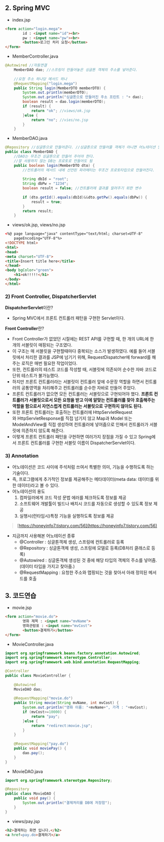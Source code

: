 ## 2. Spring MVC

- index.jsp

```html
<form action="login.mega">
		id : <input name="id"><br>
		pw : <input name="pw"><br>
		<button>로그인 처리 요청</button>
</form>
```

- MemberController.java

```java
@Autowired //자동연결
	MemberDAO dao; //스프링이 만들어놓은 싱글톤 객체의 주소를 넣어준다.
	
	//요청 주소 하나당 메서드 하나
	@RequestMapping("login.mega")
	public String login(MemberDTO memberDTO) {
		System.out.println(memberDTO);
		System.out.println("싱글톤으로 만들어진 주소 프린트 : "+ dao);
		boolean result = dao.login(memberDTO);
		if (result) {
			return "ok"; //views/ok.jsp
		}else {
			return "no"; //vies/no.jsp
		}
	}
```

- MemberDAO.java

```java
@Repository //싱글톤으로 만들어준다. //싱글톤으로 만들어줄 객체가 아니면 어노테이션 달면 안됨.
public class MemberDAO {
	//DAO는 무조건 싱글톤으로 만들어 주어야 한다.
	//잘 사용하지 않는 DB는 프로토로 만들어도 됨
	public boolean login(MemberDTO dto) {
		//컨트롤러의 메서드 내에 선언된 파라메터는 무조건 프로토타입으로 만들어진다.
		
		String dbId = "root";
		String dbPw = "1234";
		boolean result = false; //컨트롤러에 결과를 알려주기 위한 변수
		
		if (dto.getId().equals(dbId)&&dto.getPw().equals(dbPw)) {
			result = true;
		}
		return result;
	}
```

- views/ok.jsp, views/no.jsp

```html
<%@ page language="java" contentType="text/html; charset=UTF-8"
    pageEncoding="UTF-8"%>
<!DOCTYPE html>
<html>
<head>
<meta charset="UTF-8">
<title>Insert title here</title>
</head>
<body bgColor="green">
	<h1>ok!!!!!</h1> 
</body>
</html>
```

### 2) Front Controller, DispatcherServlet

**DispatcherServlet**이란?

- Spring MVC에서 프론트 컨트롤러 패턴을 구현한 Servlet이다.


**Front Controller**란?

- Front Controller가 없었던 시절에는 REST API를 구현할 때, 한 개의 URL에 한 개의 서블릿이 매핑되는 구조였다.
- 이 구조는 매 서블릿을 구현할때마다 중복되는 소스가 발생하였다. 예를 들어 서블릿에서 처리한 결과를 JSP에 넘기기 위해, RequestDispatcher에 forward를 해주는 로직은 매번 필요한 작업이었다.
- 또한, 컨트롤러의 테스트 코드를 작성할 때, 서블릿에 의존되어 순수한 자바 코드로 단위 테스트가 불가능했다.
- 하지만 프론트 컨트롤러라는 서블릿이 컨트롤러 앞에 수문장 역할을 하면서 컨트롤러의 공통영역을 처리해주고 컨트롤러를 순수한 자바로 만들어 주었다.
- 프론트 컨트롤러가 없으면 모든 컨트롤러는 서블릿으로 구현되어야 했다. **프론트 컨트롤러가 서블릿으로서 모든 요청을 받고 이에 알맞는 컨트롤러를 찾아 호출해주는 역할을 함으로서 자연스럽게 컨트롤러는 서블릿으로 구현하지 않아도 된다.**
- 또한 프론트 컨트롤러는 호출하는 컨트롤러에 HttpServletRequest와 HttpServletResponse를 직접 넘기지 않고 Map과 Model 또는 ModelAndView를 직접 생성하여 컨트롤러에 넣어줌으로 인해서 컨트롤러가 서블릿에 의존하지 않도록 해준다.
- 이렇게 프론트 컨트롤러 패턴을 구현하면 여러가지 장점을 가질 수 있고 Spring에서 프론트 컨트롤러를 구현한 서블릿 이름이 DispatcherServlet이다.


### 3) Annotation

- 어노테이션은 코드 사이에 주석처럼 쓰여서 특별한 의미, 기능을 수행하도록 하는 기술이다.
- 즉, 프로그램에게 추가적인 정보를 제공해주는 메타데이터(meta data: 데이터를 위한 데이터)라고 볼 수 있다.
- 어노테이션의 용도
    1. 컴파일러에게 코드 작성 문법 에러를 체크하도록 정보를 제공
    2. 소프트웨어 개발툴이 빌드나 배치시 코드를 자동으로 생성할 수 있도록 정보 제공
    3. 실행시(런타임시)특정 기능을 실행하도록 정보를 제공

> [https://honeyinfo7.tistory.com/56](https://honeyinfo7.tistory.com/56)

- 지금까지 사용해본 어노테이션 종류
    - @Controller : 싱글톤객체 생성, 스프링에 컨트롤러로 등록
    - @Repository : 싱글톤객체 생성, 스프링에 모델로 등록(DB처리 클래스로 등록)
    - @Autowired : 싱글톤객체 생성된 것 중에 해당 타입의 객체의 주소를 넣어줌.
    (데이터 타입을 가지고 찾아줌.)
    - @RequestMapping : 요청한 주소와 맵핑되는 것을 찾아서 아래 정의된 메서드를 호출

## 3. 코드연습

- movie.jsp

```html
<form action="movie.do">
		영화 제목 : <input name="mvName">
		영화관람표 : <input name="mvCost">
		<button>결제하기</button>
</form>
```

- MovieController.java

```java
import org.springframework.beans.factory.annotation.Autowired;
import org.springframework.stereotype.Controller;
import org.springframework.web.bind.annotation.RequestMapping;

@Controller
public class MovieController {
	
	@Autowired
	MovieDAO dao;
	
	@RequestMapping("movie.do")
	public String movie(String mvName, int mvCost) {
		System.out.println("영화 이름: "+mvName+", 가격 : "+mvCost);
		if (mvCost>=10000) {
			return "pay";
		}else {
			return "redirect:movie.jsp";
		}
	}
	
	@RequestMapping("pay.do")
	public void moviePay() {
		dao.pay();
	}
}
```

- MovieDAO.java

```java
import org.springframework.stereotype.Repository;

@Repository
public class MovieDAO {
	public void pay() {
		System.out.println("결제처리를 DB에 저장함");
	}
}
```

- views/pay.jsp

```html
<h2>결제하는 화면 입니다.</h2>
<a href=pay.do>결제하기</a>
```
